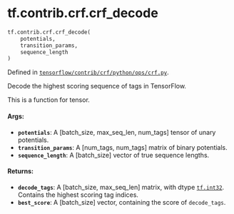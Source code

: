 <div itemscope itemtype="http://developers.google.com/ReferenceObject">
<meta itemprop="name" content="tf.contrib.crf.crf_decode" />
</div>

# tf.contrib.crf.crf_decode

``` python
tf.contrib.crf.crf_decode(
    potentials,
    transition_params,
    sequence_length
)
```



Defined in [`tensorflow/contrib/crf/python/ops/crf.py`](https://www.tensorflow.org/code/tensorflow/contrib/crf/python/ops/crf.py).

Decode the highest scoring sequence of tags in TensorFlow.

This is a function for tensor.

#### Args:

* <b>`potentials`</b>: A [batch_size, max_seq_len, num_tags] tensor of
            unary potentials.
* <b>`transition_params`</b>: A [num_tags, num_tags] matrix of
            binary potentials.
* <b>`sequence_length`</b>: A [batch_size] vector of true sequence lengths.


#### Returns:

* <b>`decode_tags`</b>: A [batch_size, max_seq_len] matrix, with dtype <a href="../../../tf/int32.md"><code>tf.int32</code></a>.
              Contains the highest scoring tag indices.
* <b>`best_score`</b>: A [batch_size] vector, containing the score of `decode_tags`.